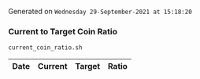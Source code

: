 Generated on `Wednesday 29-September-2021 at 15:18:20`

### Current to Target Coin Ratio
`current_coin_ratio.sh`

Date|Current|Target|Ratio
---|---|---|---
